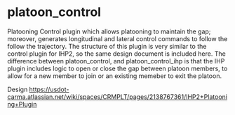 # platoon_control

Platooning Control plugin which allows platooning to maintain the gap; moreover, generates longitudinal and lateral control commands to follow the follow the trajectory. The structure of this plugin is very similar to the control plugin for IHP2, so the same design document is included here.
The difference between platoon_control, and platoon_control_ihp is that the IHP plugin includes logic to open or close the gap between platoon members, to allow for a new member to join or an existing memeber to exit the platoon. 

Design
https://usdot-carma.atlassian.net/wiki/spaces/CRMPLT/pages/2138767361/IHP2+Platooning+Plugin

